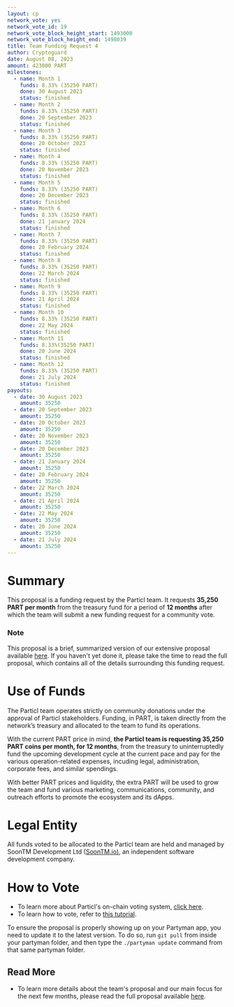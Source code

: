 ```yaml
---
layout: cp
network_vote: yes
network_vote_id: 19
network_vote_block_height_start: 1493000
network_vote_block_height_end: 1498039
title: Team Funding Request 4
author: Cryptoguard
date: August 08, 2023
amount: 423000 PART
milestones:
  - name: Month 1
    funds: 8.33% (35250 PART)
    done: 30 August 2023
    status: finished
  - name: Month 2
    funds: 8.33% (35250 PART)
    done: 20 September 2023
    status: finished
  - name: Month 3
    funds: 8.33% (35250 PART)
    done: 20 October 2023
    status: finished
  - name: Month 4
    funds: 8.33% (35250 PART)
    done: 20 November 2023
    status: finished
  - name: Month 5
    funds: 8.33% (35250 PART)
    done: 20 December 2023
    status: finished
  - name: Month 6
    funds: 8.33% (35250 PART)
    done: 21 january 2024
    status: finished
  - name: Month 7
    funds: 8.33% (35250 PART)
    done: 20 February 2024
    status: finished
  - name: Month 8
    funds: 8.33% (35250 PART)
    done: 22 March 2024
    status: finished
  - name: Month 9
    funds: 8.33% (35250 PART)
    done: 21 April 2024
    status: finished
  - name: Month 10
    funds: 8.33% (35250 PART)
    done: 22 May 2024
    status: finished
  - name: Month 11
    funds: 8.33%(35250 PART)
    done: 20 June 2024
    status: finished
  - name: Month 12
    funds: 8.33% (35250 PART)
    done: 21 July 2024
    status: finished
payouts:
  - date: 30 August 2023
    amount: 35250
  - date: 20 September 2023
    amount: 35250
  - date: 20 October 2023
    amount: 35250
  - date: 20 November 2023
    amount: 35250
  - date: 20 December 2023
    amount: 35250
  - date: 21 January 2024
    amount: 35250
  - date: 20 February 2024
    amount: 35250
  - date: 22 March 2024
    amount: 35250
  - date: 21 April 2024
    amount: 35250
  - date: 22 May 2024
    amount: 35250
  - date: 20 June 2024
    amount: 35250
  - date: 21 July 2024
    amount: 35250
---
```


# Summary

This proposal is a funding request by the Particl team. It requests **35,250 PART per month** from the treasury fund for a period of **12 months** after which the team will submit a new funding request for a community vote.

### Note

This proposal is a brief, summarized version of our extensive proposal available [here](https://particl.news/particl-team-funding-request-4/). If you haven't yet done it, please take the time to read the full proposal, which contains all of the details surrounding this funding request.

# Use of Funds

The Particl team operates strictly on community donations under the approval of Particl stakeholders. Funding, in PART, is taken directly from the network’s treasury and allocated to the team to fund its operations. 

With the current PART price in mind, **the Particl team is requesting 35,250 PART coins per month, for 12 months**, from the treasury to uninterruptedly fund the upcoming development cycle at the current pace and pay for the various operation-related expenses, incuding legal, administration, corporate fees, and similar spendings. 

With better PART prices and liquidity, the extra PART will be used to grow the team and fund various marketing, communications, community, and outreach efforts to promote the ecosystem and its dApps.

# Legal Entity

All funds voted to be allocated to the Particl team are held and managed by SoonTM Development Ltd ([SoonTM.io)](https://soontm.io), an independent software development company.

# How to Vote

* To learn more about Particl's on-chain voting system, [click here](https://academy.particl.io/en/latest/particl-blockchain/blockchain_dao.html).
* To learn how to vote, refer to [this tutorial](https://academy.particl.io/en/latest/part-guides/partguides_voting.html).

To ensure the proposal is properly showing up on your Partyman app, you need to update it to the latest version. To do so, run `git pull` from inside your partyman folder, and then type the `./partyman update` command from that same partyman folder.

## Read More

* To learn more details about the team's proposal and our main focus for the next few months, please read the full proposal available [here](https://particl.news/particl-team-funding-request-4/).
